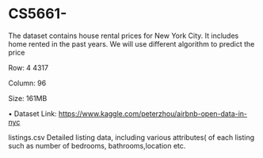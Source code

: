 # CS5661- 
The dataset contains house rental prices for New York
City. It includes home rented in the past years. We will use different algorithm to predict the price

Row: 4 4317

Column: 96

Size: 161MB

• Dataset Link: https://www.kaggle.com/peterzhou/airbnb-open-data-in-nyc

listings.csv Detailed listing data, including various attributes( of each listing such as number of bedrooms, bathrooms,location etc.
